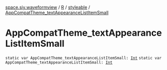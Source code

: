 [space.siy.waveformview](../../index.md) / [R](../index.md) / [styleable](index.md) / [AppCompatTheme_textAppearanceListItemSmall](./-app-compat-theme_text-appearance-list-item-small.md)

# AppCompatTheme_textAppearanceListItemSmall

`static var AppCompatTheme_textAppearanceListItemSmall: `[`Int`](https://kotlinlang.org/api/latest/jvm/stdlib/kotlin/-int/index.html)
`static var AppCompatTheme_textAppearanceListItemSmall: `[`Int`](https://kotlinlang.org/api/latest/jvm/stdlib/kotlin/-int/index.html)